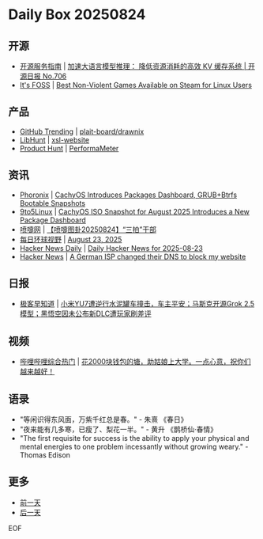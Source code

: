 # Daily Box 20250824

## 开源
- [开源服务指南](https://osguider.com/blog/) | [加速大语言模型推理： 降低资源消耗的高效 KV 缓存系统 | 开源日报 No.706](https://osguider.com/blog/post/daily/daily-706/)
- [It's FOSS](https://itsfoss.com/) | [Best Non-Violent Games Available on Steam for Linux Users](https://itsfoss.com/non-violent-games-llinux/)

## 产品
- [GitHub Trending](https://github.com/trending?since=daily) | [plait-board/drawnix](https://github.com/plait-board/drawnix)
- [LibHunt](https://www.libhunt.com/) | [xsl-website](https://www.libhunt.com/r/xsl-website)
- [Product Hunt](https://www.producthunt.com) | [PerformaMeter](https://www.producthunt.com/products/performameter)

## 资讯
- [Phoronix](https://www.phoronix.com/) | [CachyOS Introduces Packages Dashboard, GRUB+Btrfs Bootable Snapshots](https://www.phoronix.com/news/CachyOS-August-2025)
- [9to5Linux](https://9to5linux.com/) | [CachyOS ISO Snapshot for August 2025 Introduces a New Package Dashboard](https://9to5linux.com/cachyos-iso-snapshot-for-august-2025-introduces-a-new-package-dashboard)
- [喷嚏网](http://www.dapenti.com/blog/blog.asp?subjectid=70&name=xilei) | [【喷嚏图卦20250824】“三拍”干部](http://www.dapenti.com/blog/more.asp?name=xilei&id=187866)
- [每日环球视野](https://idai.ly/) | [August 23, 2025](http://m.idai.ly/se/a193iG?1755907200)
- [Hacker News Daily](https://www.daemonology.net/hn-daily/) | [Daily Hacker News for 2025-08-23](https://www.daemonology.net/hn-daily/2025-08-23.html)
- [Hacker News](https://news.ycombinator.com/front) | [A German ISP changed their DNS to block my website](https://news.ycombinator.com/item?id=45003033)

## 日报
- [极客早知道](https://www.geekpark.net/column/74) | [小米YU7遭逆行水泥罐车撞击，车主平安；马斯克开源Grok 2.5模型；黑悟空因未公布新DLC遭玩家刷差评](https://www.geekpark.net/news/353010)

## 视频
- [哔哩哔哩综合热门](https://www.bilibili.com/v/popular/all/) | [花2000块钱包的塘，助姑娘上大学。一点心意，祝你们越来越好！](https://b23.tv/BV1rLeEz9EVN)

## 语录
- "等闲识得东风面，万紫千红总是春。" - 朱熹 《春日》
- "夜来能有几多寒，已瘦了、梨花一半。" - 黄升 《鹊桥仙·春情》
- "The first requisite for success is the ability to apply your physical and mental energies to one problem incessantly without growing weary." - Thomas Edison

## 更多
- [前一天](daily-box-20250823.md)
- [后一天](daily-box-20250825.md)

EOF